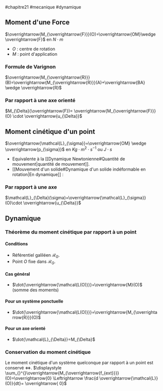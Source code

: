 #chapitre21 #mecanique #dynamique 
## Moment d'une Force 
$\overrightarrow{M_{\overrightarrow{F}}}(O)=\overrightarrow{OM}\wedge \overrightarrow{F}$   en $N \cdot m$
- $O$ : centre de rotation 
- $M$ : point d'application 
### Formule de Varignon
$\overrightarrow{M_{\overrightarrow{R}}}(B)=\overrightarrow{M_{\overrightarrow{R}}}(A)+\overrightarrow{BA} \wedge \overrightarrow{R}$    
### Par rapport à une axe orienté
$M_{\Delta}(\overrightarrow{F})= \overrightarrow{M_{\overrightarrow{F}}}(O) \cdot \overrightarrow{u_{\Delta}}$ 

## Moment cinétique d'un point 
$\overrightarrow{\mathcal{L}_{\sigma}}=\overrightarrow{OM} \wedge \overrightarrow{p_{\sigma}}$   en $Kg \cdot m^{2} \cdot s^{-1}$  ou  $J \cdot s$ 
- Equivalente à la [[Dynamique Newtonienne#Quantité de mouvement|quantité de mouvement]].
- [[Mouvement d'un solide#Dynamique d'un solide indéformable en rotation|En dynamique]] :
### Par rapport à une axe 
$\mathcal{L}_{\Delta}(\sigma)=\overrightarrow{\mathcal{L}_{\sigma}}(O)\cdot \overrightarrow{u_{\Delta}}$

## Dynamique 
### Théorème du moment cinétique par rapport à un point
#### Conditions
- Référentiel galiléen $\mathcal{R}_{G}$.
- Point $O$ fixe dans $\mathcal{R}_{G}$.
#### Cas général
- $\dot{\overrightarrow{\mathcal{L(O)}}}=\overrightarrow{M}(O)$   (somme des moments)
#### Pour un système ponctuelle
- $\dot{\overrightarrow{\mathcal{L(O)}}}=\overrightarrow{M_{\overrightarrow{R}}}(O)$  
#### Pour un axe orienté
- $\dot{\mathcal{L}_{\Delta}}=M_{\Delta}$   
### Conservation du moment cinétique
Le moment cinétique d'un système quelconque par rapport à un point est conservé $\Leftrightarrow$. 
$\displaystyle \sum_{}^{}\overrightarrow{M_{\overrightarrow{f_{ext}}}}(O)=\overrightarrow{0} \Leftrightarrow \frac{d \overrightarrow{\mathcal{L}}(O)}{dt}= \overrightarrow{ 0}$  
